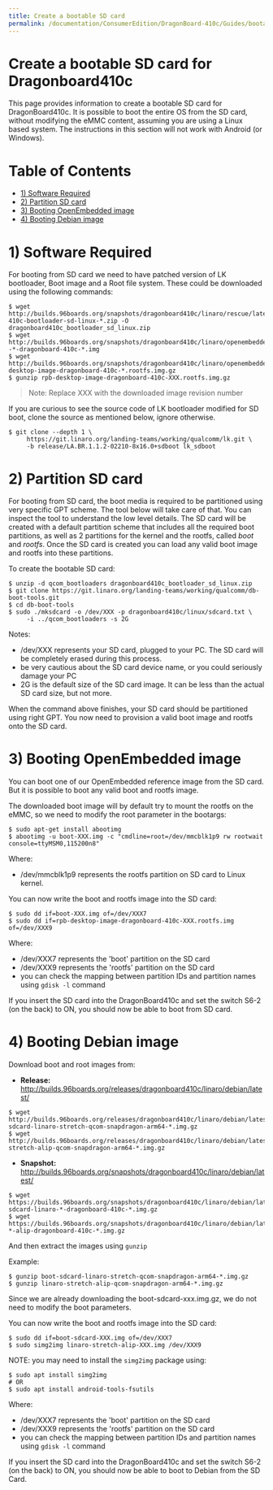 ```yaml
---
title: Create a bootable SD card
permalink: /documentation/ConsumerEdition/DragonBoard-410c/Guides/bootable-sd-card.md.html
---
```

# Create a bootable SD card for Dragonboard410c

This page provides information to create a bootable SD card for DragonBoard410c. It is possible to boot the entire OS from the SD card, without modifying the eMMC content, assuming you are using a Linux based system. The instructions in this section will not work with Android (or Windows).

# Table of Contents

- [1) Software Required](#1-software-required)
- [2) Partition SD card](#2-partition-sd-card)
- [3) Booting OpenEmbedded image](#3-booting-openembedded-image)
- [4) Booting Debian image](#4-booting-debian-image)

# 1) Software Required

For booting from SD card we need to have patched version of LK bootloader, Boot image and a Root file system. These could be downloaded using the following commands:

```shell
$ wget http://builds.96boards.org/snapshots/dragonboard410c/linaro/rescue/latest/dragonboard-410c-bootloader-sd-linux-*.zip -O dragonboard410c_bootloader_sd_linux.zip
$ wget http://builds.96boards.org/snapshots/dragonboard410c/linaro/openembedded/morty/latest/rpb/boot--*-dragonboard-410c-*.img
$ wget http://builds.96boards.org/snapshots/dragonboard410c/linaro/openembedded/morty/latest/rpb/rpb-desktop-image-dragonboard-410c-*.rootfs.img.gz
$ gunzip rpb-desktop-image-dragonboard-410c-XXX.rootfs.img.gz
```

> Note: Replace XXX with the downloaded image revision number

If you are curious to see the source code of LK bootloader modified for SD boot, clone the source as mentioned below, ignore otherwise.

```shell
$ git clone --depth 1 \
     https://git.linaro.org/landing-teams/working/qualcomm/lk.git \
     -b release/LA.BR.1.1.2-02210-8x16.0+sdboot lk_sdboot
```

# 2) Partition SD card

For booting from SD card, the boot media is required to be partitioned using very specific GPT scheme. The tool below will take care of that. You can inspect the tool to understand the low level details. The SD card will be created with a default partition scheme that includes all the required boot partitions, as well as 2 partitions for the kernel and the rootfs, called *boot* and *rootfs*. Once the SD card is created you can load any valid boot image and rootfs into these partitions.

To create the bootable SD card:

```shell
$ unzip -d qcom_bootloaders dragonboard410c_bootloader_sd_linux.zip
$ git clone https://git.linaro.org/landing-teams/working/qualcomm/db-boot-tools.git
$ cd db-boot-tools
$ sudo ./mksdcard -o /dev/XXX -p dragonboard410c/linux/sdcard.txt \
     -i ../qcom_bootloaders -s 2G
```

Notes:
* /dev/XXX represents your SD card, plugged to your PC. The SD card will be completely erased during this process.  
* be very cautious about the SD card device name, or you could seriously damage your PC
* 2G is the default size of the SD card image. It can be less than the actual SD card size, but not more.

When the command above finishes, your SD card should be partitioned using right GPT. You now need to provision a valid boot image and rootfs onto the SD card.

# 3) Booting OpenEmbedded image

You can boot one of our OpenEmbedded reference image from the SD card. But it is possible to boot any valid boot and rootfs image.

The downloaded boot image will by default try to mount the rootfs on the eMMC, so we need to modify the root parameter in the bootargs:

```shell
$ sudo apt-get install abootimg
$ abootimg -u boot-XXX.img -c "cmdline=root=/dev/mmcblk1p9 rw rootwait console=ttyMSM0,115200n8"
```

Where:
* /dev/mmcblk1p9 represents the rootfs partition on SD card to Linux kernel.

You can now write the boot and rootfs image into the SD card:

```shell
$ sudo dd if=boot-XXX.img of=/dev/XXX7
$ sudo dd if=rpb-desktop-image-dragonboard-410c-XXX.rootfs.img of=/dev/XXX9
```

Where:
* /dev/XXX7 represents the 'boot' partition on the SD card
* /dev/XXX9 represents the 'rootfs' partition on the SD card
* you can check the mapping between partition IDs and partition names using `gdisk -l` command

If you insert the SD card into the DragonBoard410c and set the switch S6-2 (on the back) to ON, you should now be able to boot from SD card.

# 4) Booting Debian image

Download boot and root images from:
  - **Release:** http://builds.96boards.org/releases/dragonboard410c/linaro/debian/latest/
  ```
  $ wget http://builds.96boards.org/releases/dragonboard410c/linaro/debian/latest/boot-sdcard-linaro-stretch-qcom-snapdragon-arm64-*.img.gz
  $ wget http://builds.96boards.org/releases/dragonboard410c/linaro/debian/latest/linaro-stretch-alip-qcom-snapdragon-arm64-*.img.gz
  ```


  - **Snapshot:** http://builds.96boards.org/snapshots/dragonboard410c/linaro/debian/latest/
  ```shell
  $ wget https://builds.96boards.org/snapshots/dragonboard410c/linaro/debian/latest/boot-sdcard-linaro-*-dragonboard-410c-*.img.gz
  $ wget https://builds.96boards.org/snapshots/dragonboard410c/linaro/debian/latest/linaro-*-alip-dragonboard-410c-*.img.gz
  ```
  And then extract the images using ```gunzip```

  Example:
  ```shell
  $ gunzip boot-sdcard-linaro-stretch-qcom-snapdragon-arm64-*.img.gz
  $ gunzip linaro-stretch-alip-qcom-snapdragon-arm64-*.img.gz
  ```

Since we are already downloading the boot-sdcard-xxx.img.gz, we do not need to modify the boot parameters.

You can now write the boot and rootfs image into the SD card:

```shell
$ sudo dd if=boot-sdcard-XXX.img of=/dev/XXX7
$ sudo simg2img linaro-stretch-alip-XXX.img /dev/XXX9
```
NOTE: you may need to install the ```simg2img``` package using:
```shell
$ sudo apt install simg2img
# OR
$ sudo apt install android-tools-fsutils
```

Where:
* /dev/XXX7 represents the 'boot' partition on the SD card
* /dev/XXX9 represents the 'rootfs' partition on the SD card
* you can check the mapping between partition IDs and partition names using `gdisk -l` command

If you insert the SD card into the DragonBoard410c and set the switch S6-2 (on the back) to ON, you should now be able to boot to Debian from the SD Card.
